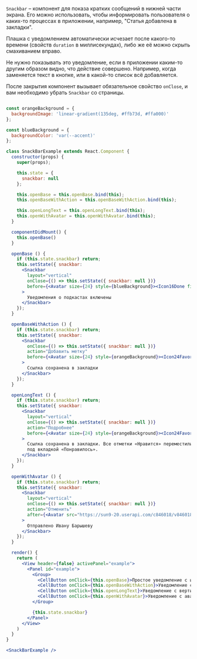 `Snackbar` – компонент для показа кратких сообщений в нижней части экрана. Его можно использовать, чтобы информировать пользователя о каких-то процессах в приложении, например, "Статья добавлена в закладки".

Плашка с уведомлением автоматически исчезает после какого-то времени (свойств `duration` в миллисекундах), либо же её можно скрыть смахиванием вправо.

Не нужно показывать это уведомление, если в приложении каким-то другим образом видно, что действие совершено. Например, когда заменяется текст в кнопке, или в какой-то список всё добавляется.

После закрытия компонент вызывает обязательное свойство `onClose`, и вам необходимо убрать `Snackbar` со страницы.

```jsx

const orangeBackground = {
  backgroundImage: 'linear-gradient(135deg, #ffb73d, #ffa000)'
};

const blueBackground = {
  backgroundColor: 'var(--accent)'
};

class SnackBarExample extends React.Component {
  constructor(props) {
    super(props);

    this.state = {
      snackbar: null
    };

    this.openBase = this.openBase.bind(this);
    this.openBaseWithAction = this.openBaseWithAction.bind(this);

    this.openLongText = this.openLongText.bind(this);
    this.openWithAvatar = this.openWithAvatar.bind(this);
  }

  componentDidMount() {
    this.openBase()
  }

  openBase () {
    if (this.state.snackbar) return;
    this.setState({ snackbar:
      <Snackbar
        layout="vertical"
        onClose={() => this.setState({ snackbar: null })}
        before={<Avatar size={24} style={blueBackground}><Icon16Done fill="#fff" width={14} height={14} /></Avatar>}
      >
        Уведомления о подкастах включены
      </Snackbar>
    });
  }

  openBaseWithAction () {
    if (this.state.snackbar) return;
    this.setState({ snackbar:
      <Snackbar
        onClose={() => this.setState({ snackbar: null })}
        action="Добавить метку"
        before={<Avatar size={24} style={orangeBackground}><Icon24Favorite fill="#fff" width={14} height={14} /></Avatar>}
      >
        Ссылка сохранена в закладки
      </Snackbar>
    });
  }

  openLongText () {
    if (this.state.snackbar) return;
    this.setState({ snackbar:
      <Snackbar
        layout="vertical"
        onClose={() => this.setState({ snackbar: null })}
        action="Подробнее"
        before={<Avatar size={24} style={orangeBackground}><Icon24Favorite fill="#fff" width={14} height={14} /></Avatar>}
      >
        Ссылка сохранена в закладки. Все отметки «Нравится» переместились в новости
        под вкладкой «Понравилось».
      </Snackbar>
    });
  }

  openWithAvatar () {
    if (this.state.snackbar) return;
    this.setState({ snackbar:
      <Snackbar
        layout="vertical"
        onClose={() => this.setState({ snackbar: null })}
        action="Отменить"
        after={<Avatar src="https://sun9-20.userapi.com/c846018/v846018136/164bc/XoLIN4P5Kb0.jpg?ava=1" size={32} />}
      >
        Отправлено Ивану Барышеву
      </Snackbar>
    });
  }

  render() {
    return (
      <View header={false} activePanel="example">
        <Panel id="example">
          <Group>
            <CellButton onClick={this.openBase}>Простое уведомление с иконкой</CellButton>
            <CellButton onClick={this.openBaseWithAction}>Уведомление с иконкой и кнопкой</CellButton>
            <CellButton onClick={this.openLongText}>Уведомление с вертикальной разметкой и длинным текстом</CellButton>
            <CellButton onClick={this.openWithAvatar}>Уведомление с аватаркой</CellButton>
          </Group>

          {this.state.snackbar}
        </Panel>
      </View>
    )
  }
}

<SnackBarExample />
```

